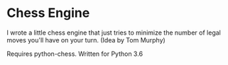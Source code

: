 # Chess Engine

I wrote a little chess engine that just tries to minimize the number of legal moves you'll have on your turn. (Idea by Tom Murphy)

Requires python-chess. Written for Python 3.6
